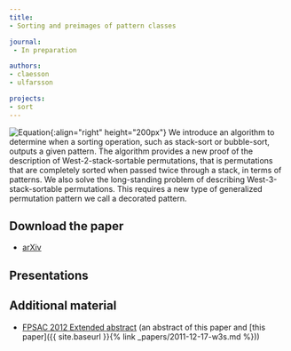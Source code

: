```yaml
---
title:
- Sorting and preimages of pattern classes

journal:
 - In preparation

authors: 
- claesson
- ulfarsson

projects:
- sort
---
```

![Equation]({{site.baseurl}}/assets/img/sortpreim.png){:align="right" height="200px"}
We introduce an algorithm to determine when a sorting operation, such as
stack-sort or bubble-sort, outputs a given pattern. The algorithm provides a
new proof of the description of West-2-stack-sortable permutations, that is
permutations that are completely sorted when passed twice through a stack, in
terms of patterns. We also solve the long-standing problem of describing
West-3-stack-sortable permutations. This requires a new type of generalized
permutation pattern we call a decorated pattern.

## Download the paper
<!-- - [{{ page.journal }}](https://www.mat.univie.ac.at/~slc/wpapers/s67ulfarss.html) -->
- [arXiv](http://arxiv.org/abs/1203.2437)

## Presentations

## Additional material
- [FPSAC 2012 Extended abstract](http://www.dmtcs.org/dmtcs-ojs/index.php/proceedings/article/view/dmAR0153) (an abstract of this paper and [this paper]({{ site.baseurl }}{% link _papers/2011-12-17-w3s.md %}))

